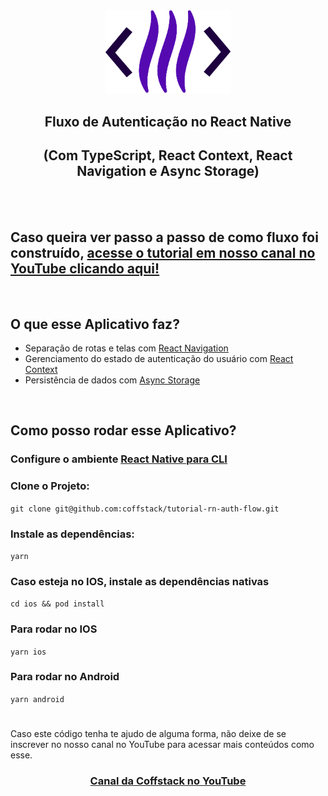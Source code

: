 <div align="center">
<img src="src/assets/logo.png"  width="200" alt="Logo" />
<h2>  Fluxo de Autenticação no React Native </h2>
<h2> (Com TypeScript, React Context, React Navigation e Async Storage) </h2>
</div>

<br>
<br>

## Caso queira ver passo a passo de como fluxo foi construído, [acesse o tutorial em nosso canal no YouTube clicando aqui!](https://youtu.be/3X2GHK9SpSU)

<br>

## O que esse Aplicativo faz?

- Separação de rotas e telas com [React Navigation](https://reactnavigation.org/docs/getting-started/)
- Gerenciamento do estado de autenticação do usuário com [React Context](https://reactjs.org/docs/context.html)
- Persistência de dados com [Async Storage](https://react-native-async-storage.github.io/async-storage/docs/usage/)

<br>

## Como posso rodar esse Aplicativo?

### Configure o ambiente [React Native para CLI](https://reactnative.dev/docs/environment-setup)

### Clone o Projeto:

`git clone git@github.com:coffstack/tutorial-rn-auth-flow.git`

### Instale as dependências:

`yarn`

### Caso esteja no IOS, instale as dependências nativas

`cd ios && pod install`

### Para rodar no IOS

`yarn ios`

### Para rodar no Android

`yarn android`

#

Caso este código tenha te ajudo de alguma forma, não deixe de se inscrever no nosso canal no YouTube para acessar mais conteúdos como esse.

<div align="center" >

### [Canal da Coffstack no YouTube](https://www.youtube.com/channel/UCRzgdJSfc5RLJKrrJR06GAg)

</div>

#
